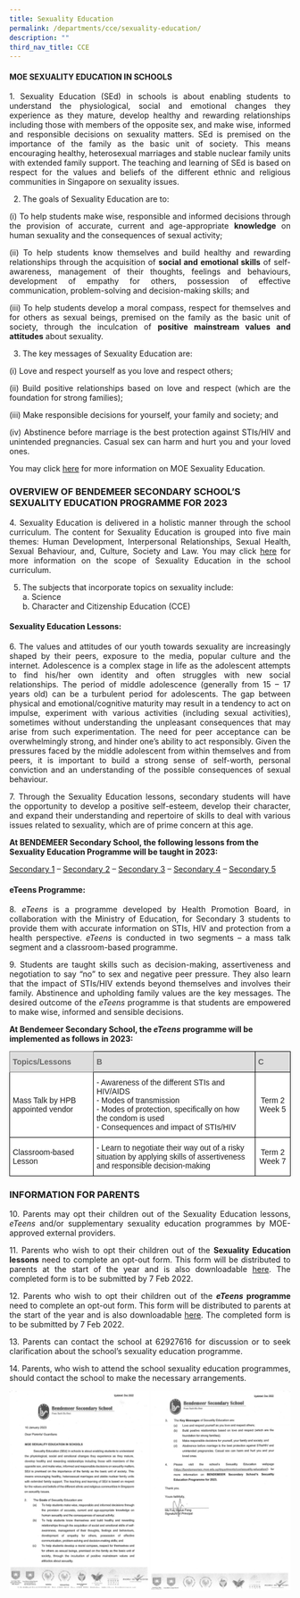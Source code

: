 ```yaml
---
title: Sexuality Education
permalink: /departments/cce/sexuality-education/
description: ""
third_nav_title: CCE
---
```

#### MOE SEXUALITY EDUCATION IN SCHOOLS

<p style="text-align:justify">1.   Sexuality Education (SEd) in schools is about enabling students to understand the physiological, social and emotional changes they experience as they mature, develop healthy and rewarding relationships including those with members of the opposite sex, and make wise, informed and responsible decisions on sexuality matters. SEd is premised on the importance of the family as the basic unit of society. This means encouraging healthy, heterosexual marriages and stable nuclear family units with extended family support. The teaching and learning of SEd is based on respect for the values and beliefs of the different ethnic and religious communities in Singapore on sexuality issues.</p>

2.   The goals of Sexuality Education are to:

<p style="text-align:justify">(i) To help students make wise, responsible and informed decisions through the provision of accurate, current and age-appropriate <b>knowledge</b> on human sexuality and the consequences of sexual activity;</p>

<p style="text-align:justify">(ii) To help students know themselves and build healthy and rewarding relationships through the acquisition of <b>social and emotional skills</b> of self-awareness, management of their thoughts, feelings and behaviours, development of empathy for others, possession of effective communication, problem-solving and decision-making skills; and</p>

<p style="text-align:justify">(iii) To help students develop a moral compass, respect for themselves and for others as sexual beings, premised on the family as the basic unit of society, through the inculcation of <b>positive mainstream values and attitudes</b> about sexuality.</p>

3.   The key messages of Sexuality Education are:

(i) Love and respect yourself as you love and respect others;
<p style="text-align:justify">(ii) Build positive relationships based on love and respect (which are the foundation for strong families);</p>
<p style="text-align:justify">(iii) Make responsible decisions for yourself, your family and society; and</p>
<p style="text-align:justify">(iv) Abstinence before marriage is the best protection against STIs/HIV and unintended pregnancies. Casual sex can harm and hurt you and your loved ones.</p>


You may click [here](https://go.gov.sg/moe-sexuality-education) for more information on MOE Sexuality Education.

### OVERVIEW OF BENDEMEER SECONDARY SCHOOL’S SEXUALITY EDUCATION PROGRAMME FOR 2023

<!--
4.   Sexuality Education is delivered in a holistic manner through the school curriculum. The content for Sexuality Education is grouped into five main themes: Human Development, Interpersonal Relationships, Sexual Health, Sexual Behaviour, and, Culture, Society and Law. You may click [here](https://www.moe.gov.sg/education-in-sg/our-programmes/sexuality-education/scope-and-teaching-approach) for more information on the scope of Sexuality Education in the school curriculum.
-->

<p style="text-align:justify">4.   Sexuality Education is delivered in a holistic manner through the school curriculum. The content for Sexuality Education is grouped into five main themes: Human Development, Interpersonal Relationships, Sexual Health, Sexual Behaviour, and, Culture, Society and Law. You may click <a href="https://go.gov.sg/moe-sexuality-education-scope">here</a> for more information on the scope of Sexuality Education in the school curriculum.</p>

5.   The subjects that incorporate topics on sexuality include: <br>
	a. Science <br>
	b. Character and Citizenship Education (CCE)

#### Sexuality Education Lessons:

<p style="text-align:justify">6.   The values and attitudes of our youth towards sexuality are increasingly shaped by their peers, exposure to the media, popular culture and the internet. Adolescence is a complex stage in life as the adolescent attempts to find his/her own identity and often struggles with new social relationships. The period of middle adolescence (generally from 15 – 17 years old) can be a turbulent period for adolescents. The gap between physical and emotional/cognitive maturity may result in a tendency to act on impulse, experiment with various activities (including sexual activities), sometimes without understanding the unpleasant consequences that may arise from such experimentation. The need for peer acceptance can be overwhelmingly strong, and hinder one’s ability to act responsibly.  Given the pressures faced by the middle adolescent from within themselves and from peers, it is important to build a strong sense of self-worth, personal conviction and an understanding of the possible consequences of sexual behaviour.</p>

<p style="text-align:justify">7.   Through the Sexuality Education lessons, secondary students will have the opportunity to develop a positive self-esteem, develop their character, and expand their understanding and repertoire of skills to deal with various issues related to sexuality, which are of prime concern at this age.</p>

**At BENDEMEER Secondary School, the following lessons from the Sexuality Education Programme will be taught in 2023:**

[Secondary 1](/files/Departments/cce-sexualityedu-lesson-sec1.pdf) – [Secondary 2](/files/Departments/cce-sexualityedu-lesson-sec2.pdf) – [Secondary 3](/files/Departments/cce-sexualityedu-lesson-sec3.pdf) – [Secondary 4](/files/Departments/cce-sexualityedu-lesson-sec4.pdf) – [Secondary 5](/files/Departments/cce-sexualityedu-lesson-sec5.pdf) 


#### eTeens Programme:

<p style="text-align:justify">8.   <i>eTeens</i> is a programme developed by Health Promotion Board, in collaboration with the Ministry of Education, for Secondary 3 students to provide them with accurate information on STIs, HIV and protection from a health perspective.  <i>eTeens</i> is conducted in two segments – a mass talk segment and a classroom-based programme.</p>

<p style="text-align:justify">9.   Students are taught skills such as decision-making, assertiveness and negotiation to say “no” to sex and negative peer pressure. They also learn that the impact of STIs/HIV extends beyond themselves and involves their family. Abstinence and upholding family values are the key messages. The desired outcome of the <i>eTeens</i> programme is that students are empowered to make wise, informed and sensible decisions.</p>

**At Bendemeer Secondary School, the *eTeens* programme will be implemented as follows in 2023:**

<style type="text/css">
.tg  {border-collapse:collapse;border-spacing:0;}
.tg td{border-color:black;border-style:solid;border-width:1px;font-family:Arial, sans-serif;font-size:14px;
  overflow:hidden;padding:10px 5px;word-break:normal;}
.tg th{border-color:black;border-style:solid;border-width:1px;font-family:Arial, sans-serif;font-size:14px;
  font-weight:normal;overflow:hidden;padding:10px 5px;word-break:normal;}
.tg .tg-9ab4{background-color:#DDD;border-color:inherit;color:#666;font-weight:bold;text-align:left;vertical-align:middle}
.tg .tg-f8vp{background-color:#DDD;color:#666;font-weight:bold;text-align:left;vertical-align:middle}
.tg .tg-zr06{background-color:#FFF;text-align:left;vertical-align:middle}
.tg .tg-ktyi{background-color:#FFF;text-align:left;vertical-align:top}
.tg .tg-f4yw{background-color:#FFF;text-align:center;vertical-align:middle}
</style>
<table class="tg">
<thead>
  <tr>
    <th class="tg-9ab4"><span style="color:#666;background-color:#DDD">Topics/Lessons</span></th>
    <th class="tg-f8vp"><span style="color:#666;background-color:#DDD">B</span></th>
    <th class="tg-f8vp"><span style="color:#666;background-color:#DDD">C</span></th>
  </tr>
</thead>
<tbody>
  <tr>
    <td class="tg-zr06">Mass Talk by HPB appointed vendor<br></td>
    <td class="tg-ktyi"><span style="background-color:initial">- Awareness of the different STIs and HIV/AIDS</span><br><span style="background-color:initial">- Modes of transmission</span><br><span style="background-color:initial">- Modes of protection, specifically on how the condom is used</span><br><span style="background-color:initial">- Consequences and impact of STIs/HIV</span></td>
    <td class="tg-f4yw">Term 2 Week 5<br></td>
  </tr>
  <tr>
    <td class="tg-zr06">Classroom-based Lesson<br></td>
    <td class="tg-ktyi">- Learn to negotiate their way out of a risky situation by applying skills of assertiveness and responsible decision-making</td>
    <td class="tg-f4yw">Term 2 Week 7</td>
  </tr>
</tbody>
</table>

### INFORMATION FOR PARENTS

<p style="text-align:justify">10.   Parents may opt their children out of the Sexuality Education lessons,  <i>eTeens</i> and/or supplementary sexuality education programmes by MOE-approved external providers.</p>

<p style="text-align:justify">11.   Parents who wish to opt their children out of the <b>Sexuality Education lessons</b> need to complete an opt-out form. This form will be distributed to parents at the start of the year and is also downloadable <a href="/files/Departments/cce-sexualityedu-annexa-optout.pdf">here</a>. The completed form is to be submitted by 7 Feb 2022.</p>

<p style="text-align:justify">12.   Parents who wish to opt their children out of the <b><i>eTeens</i> programme</b> need to complete an opt-out form. This form will be distributed to parents at the start of the year and is also downloadable  <a href="/files/Departments/cce-sexualityedu-annexb-optout.pdf">here</a>.  The completed form is to be submitted by 7 Feb 2022.</p>

<p style="text-align:justify">13.   Parents can contact the school at 62927616 for discussion or to seek clarification about the school’s sexuality education programme.</p>

<p style="text-align:justify">14. Parents, who wish to attend the school sexuality education programmes, should contact the school to make the necessary arrangements.</p>

![Letter to Parents](/images/Departments/cce-sep-lettertoparents2.jpg)